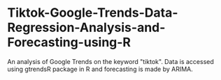 # Tiktok-Google-Trends-Data-Regression-Analysis-and-Forecasting-using-R
An analysis of Google Trends on the keyword "tiktok". Data is accessed using gtrendsR package in R and forecasting is made by ARIMA.
